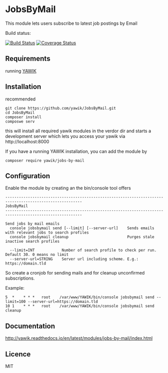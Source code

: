 JobsByMail
==========

This module lets users subscribe to latest job postings by Email

Build status:

[![Build Status](https://api.travis-ci.org/yawik/JobsByMail.svg?branch=master)](https://travis-ci.org/yawik/JobsByMail)
[![Coverage Status](https://coveralls.io/repos/github/yawik/JobsByMail/badge.svg?branch=master)](https://coveralls.io/github/yawik/JobsByMail?branch=master)

Requirements
------------

running [YAWIK](https://github.com/cross-solution/YAWIK)


Installation
------------

recommended

```
git clone https://github.com/yawik/JobsByMail.git
cd JobsByMail
composer install
composwe serv
```

this will install all required yawik modules in the verdor dir and starts a development server which lets you 
access your yawik via http://localhost:8000

If you have a running YAWIK installation, you can add the module by

```
composer require yawik/jobs-by-mail
```

Configuration
-------------

Enable the module by creating an the bin/console tool offers

```
--------------------------------------------------------------------------------------------------------
JobsByMail
--------------------------------------------------------------------------------------------------------

Send jobs by mail emails
  console jobsbymail send [--limit] [--server-url]    Sends emails with relevant jobs to search profiles                                                 
  console jobsbymail cleanup                          Purges stale inactive search profiles                                                              

  --limit=INT            Number of search profile to check per run. Default 30. 0 means no limit                                                                               
  --server-url=STRING    Server url including scheme. E.g.: https://domain.tld    
```

So create a cronjob for sending mails and for cleanup unconfirmed subscriptions.

Example:

```
5  *    * * *   root    /var/www/YAWIK/bin/console jobsbymail send --limit=100 --server-url=https://domain.tld
10 1    * * *   root    /var/www/YAWIK/bin/console jobsbymail send cleanup
```

Documentation
-------------

http://yawik.readthedocs.io/en/latest/modules/jobs-by-mail/index.html


Licence
-------

MIT